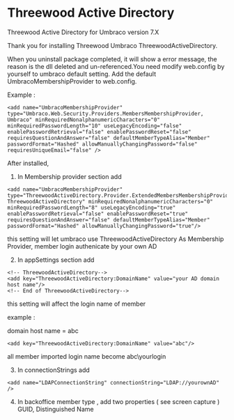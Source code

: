# Threewood Active Directory

Threewood Active Directory for Umbraco version 7.X
	
Thank you for installing Threewood Umbraco ThreewoodActiveDirectory.
	
When you uninstall package completed, it will show a error message, the reason is the dll deleted and un-referenced.You need modify web.config by yourself to umbraco default setting. Add the default UmbracoMembershipProvider to web.config.
	
Example :

```
<add name="UmbracoMembershipProvider" type="Umbraco.Web.Security.Providers.MembersMembershipProvider, Umbraco" minRequiredNonalphanumericCharacters="0" minRequiredPasswordLength="10" useLegacyEncoding="false" enablePasswordRetrieval="false" enablePasswordReset="false" requiresQuestionAndAnswer="false" defaultMemberTypeAlias="Member" passwordFormat="Hashed" allowManuallyChangingPassword="false" requiresUniqueEmail="false" />
```

          
After installed,
	
1. In Membership provider section add

```	
<add name="UmbracoMembershipProvider" type="ThreewoodActiveDirectory.Provider.ExtendedMembersMembershipProvider, ThreewoodActiveDirectory" minRequiredNonalphanumericCharacters="0" minRequiredPasswordLength="8" useLegacyEncoding="true" enablePasswordRetrieval="false" enablePasswordReset="true" requiresQuestionAndAnswer="false" defaultMemberTypeAlias="Member" passwordFormat="Hashed" allowManuallyChangingPassword="true"/>
```

this setting will let umbraco use ThreewoodActiveDirectory As Membership Provider, member login authenicate by your own AD
	
	
2. In  appSettings section add

```
<!-- ThreewoodActiveDirectory-->
<add key="ThreewoodActiveDirectory:DomainName" value="your AD domain host name"/>    
<!-- End of ThreewoodActiveDirectory-->
```	
	
this setting will affect the login name of member
	
example : 
	
domain host name = abc

```	
<add key="ThreewoodActiveDirectory:DomainName" value="abc"/>    
```
	
all member imported login name become abc\yourlogin
	
3. In connectionStrings add
	
```    
<add name="LDAPConnectionString" connectionString="LDAP://yourownAD" />
```

4. In backoffice member type , add two properties ( see screen capture )
GUID, Distinguished Name